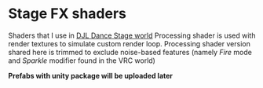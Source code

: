 # Stage FX shaders
Shaders that I use in [DJL Dance Stage world](https://www.vrchat.net/home/launch?worldId=wrld_a7f7d997-5261-4f64-abd2-082757d9797c) 
Processing shader is used with render textures to simulate custom render loop. 
Processing shader version shared here is trimmed to exclude noise-based features (namely _Fire_ mode and _Sparkle_ modifier found in the VRC world) 
  
**Prefabs with unity package will be uploaded later** 
